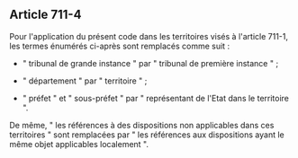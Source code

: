 Article 711-4
----
Pour l'application du présent code dans les territoires visés à l'article 711-1,
les termes énumérés ci-après sont remplacés comme suit :

- " tribunal de grande instance " par " tribunal de première instance " ;

- " département " par " territoire " ;

- " préfet " et " sous-préfet " par " représentant de l'Etat dans le territoire
".

De même, " les références à des dispositions non applicables dans ces
territoires " sont remplacées par " les références aux dispositions ayant le
même objet applicables localement ".
